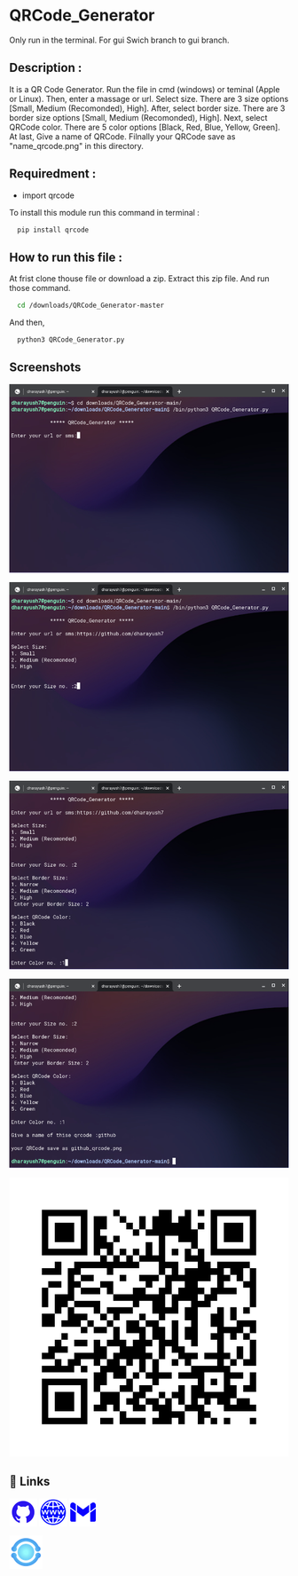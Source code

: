 
# QRCode_Generator

Only run in the terminal. For gui Swich branch to gui branch.


## Description :

It is a QR Code Generator. Run the file in cmd (windows) or teminal (Apple or Linux).  Then, enter a massage or url. Select size. There are 3 size options [Small, Medium (Recomonded), High]. After, select border size. There are 3 border size options [Small, Medium (Recomonded), High]. Next, select QRCode color. There are 5 color options [Black, Red, Blue, Yellow, Green]. At last, Give a name of QRCode. Filnally your QRCode save as "name_qrcode.png" in this directory.


##  Requiredment :

- import qrcode

To install this module run this command in terminal :

```bash
  pip install qrcode
```

## How to run this file :

At frist clone thouse file or download a zip. Extract this zip file.
And run those command. 

```bash
  cd /downloads/QRCode_Generator-master
```
And then, 

```bash
  python3 QRCode_Generator.py
```



## Screenshots

![App Screenshot](https://github.com/dharayush7/pyimage/blob/image/QRCode_Generator/image1.png?raw=true)

![App Screenshot](https://github.com/dharayush7/pyimage/blob/image/QRCode_Generator/image2.png?raw=true)

![App Screenshot](https://github.com/dharayush7/pyimage/blob/image/QRCode_Generator/image3.png?raw=true)

![App Screenshot](https://github.com/dharayush7/pyimage/blob/image/QRCode_Generator/image4.png?raw=true)

![App Screenshot](https://github.com/dharayush7/pyimage/blob/image/QRCode_Generator/image5.png?raw=true)




## 🔗 Links

[![github](https://github.com/dharayush7/pyimage/blob/image/Icons/github.png?raw=true)](https://github.com/dharayush7)
[![website](https://github.com/dharayush7/pyimage/blob/image/Icons/website.png?raw=true)](https://www.ayushprojects.gq/)
[![gmail](https://github.com/dharayush7/pyimage/blob/image/Icons/gmail.png?raw=true)](mailto:ayushdh2@gmail.com)

 
  
![Logo](https://github.com/dharayush7/pyimage/blob/image/Icons/logo.png?raw=truehttps://github.com/dharayush7/pyimage/blob/main/Icons/website.png?raw=true)

